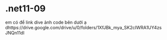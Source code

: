 # .net11-09
em có để link dive ảnh code bên dưới ạ
dhttps://drive.google.com/drive/u/0/folders/1XfJBk_mya_SK2cIWRA1UY4zsJNQn11dI
